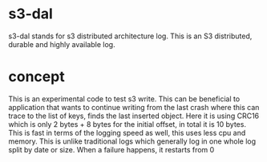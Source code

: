 # s3-dal
s3-dal stands for s3 distributed architecture log. This is an S3 distributed, durable and highly available log. 

# concept
This is an experimental code to test s3 write. This can be beneficial to application that wants to continue writing from the last crash where this can trace to the list of keys, finds the last inserted object. Here it is using CRC16 which is only 2 bytes + 8 bytes for the initial offset, in total it is 10 bytes. This is fast in terms of the logging speed as well, this uses less cpu and memory. This is unlike traditional logs which generally log in one whole log split by date or size. When a failure happens, it restarts from 0
